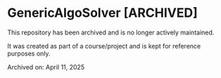 # GenericAlgoSolver [ARCHIVED]

This repository has been archived and is no longer actively maintained.

It was created as part of a course/project and is kept for reference purposes only.

Archived on: April 11, 2025
